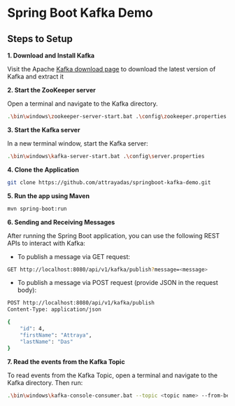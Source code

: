 # Spring Boot Kafka Demo

## Steps to Setup
**1. Download and Install Kafka**

Visit the Apache [Kafka download page](https://kafka.apache.org/downloads) to download the latest version of Kafka and extract it

**2. Start the ZooKeeper server**

Open a terminal and navigate to the Kafka directory.
```bash
.\bin\windows\zookeeper-server-start.bat .\config\zookeeper.properties
```

**3. Start the Kafka server**

In a new terminal window, start the Kafka server:
```bash
.\bin\windows\kafka-server-start.bat .\config\server.properties
```

**4. Clone the Application**

```bash
git clone https://github.com/attrayadas/springboot-kafka-demo.git
```

**5. Run the app using Maven**

```bash
mvn spring-boot:run
```

**6. Sending and Receiving Messages**

After running the Spring Boot application, you can use the following REST APIs to interact with Kafka:
+ To publish a message via GET request:
```bash
GET http://localhost:8080/api/v1/kafka/publish?message=<message>
```
+ To publish a message via POST request (provide JSON in the request body):
```bash
POST http://localhost:8080/api/v1/kafka/publish
Content-Type: application/json

{
    "id": 4,
    "firstName": "Attraya",
    "lastName": "Das"
}
```

**7. Read the events from the Kafka Topic**

To read events from the Kafka Topic, open a terminal and navigate to the Kafka directory. Then run:
```bash
.\bin\windows\kafka-console-consumer.bat --topic <topic name> --from-beginning --bootstrap-server localhost:9092
```

